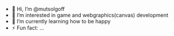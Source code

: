 - 👋 Hi, I’m @mutsolgoff
- 👀 I’m interested in game and webgraphics(canvas) development
- 🌱 I’m currently learning how to be happy
- ⚡ Fun fact: ...

<!---
mutsolgoff/mutsolgoff is a ✨ special ✨ repository because its `README.md` (this file) appears on your GitHub profile.
You can click the Preview link to take a look at your changes.
--->
